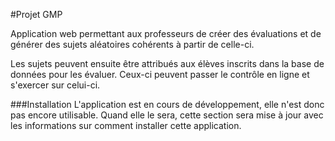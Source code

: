 #Projet GMP

Application web permettant aux professeurs de créer des
évaluations et de générer des sujets aléatoires cohérents
à partir de celle-ci.

Les sujets peuvent ensuite être attribués aux élèves inscrits
dans la base de données pour les évaluer. Ceux-ci peuvent
passer le contrôle en ligne et s'exercer sur celui-ci.

###Installation
L'application est en cours de développement, elle n'est donc
pas encore utilisable. Quand elle le sera, cette section sera
mise à jour avec les informations sur comment installer cette
application.
